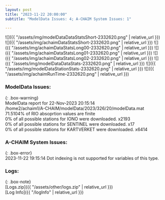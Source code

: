 ```yaml
---
layout: post
title: "2023-11-22 20:00:00"
subtitle: "ModelData Issues: 4; A-CHAIM System Issues: 1"

---
```


![]({{ "/assets/img/modelDataDataStatsShort-2332620.png" | relative_url }})
![]({{ "/assets/img/achaimDataStatsShort-2332620.png" | relative_url }})
![]({{ "/assets/img/achaimDataStatsLong00-2332620.png" | relative_url }})
![]({{ "/assets/img/achaimDataStatsLong01-2332620.png" | relative_url }})
![]({{ "/assets/img/achaimDataStatsLong02-2332620.png" | relative_url }})
![]({{ "/assets/img/modelDataDataStats-2332620.png" | relative_url }})
![]({{ "/assets/img/modelDataStationStats-2332620.png" | relative_url }})
![]({{ "/assets/img/achaimRunTime-2332620.png" | relative_url }})


### ModelData Issues:  
  
{: .box-warning}  
 ModelData report for 22-Nov-2023 20:15:14   
 /home2/achaim1/A-CHAIM/modelData/2023/326/20/modelData.mat   
 71.5104% of RIO absoprtion values are finite   
 0% of all possible stations for IONO were downloaded. x2193   
 0% of all possible stations for SENTINEL were downloaded. x17   
 0% of all possible stations for KARTVERKET were downloaded. x6414   
  
### A-CHAIM System Issues:  
  
{: .box-error}  
2023-11-22 19:15:14 Dot indexing is not supported for variables of this type.  

### Logs:  
  
{: .box-note}  
[Logs.zip]({{ "/assets/other/logs.zip" | relative_url }})  
[Log Info]({{ "/logInfo" | relative_url }})  
